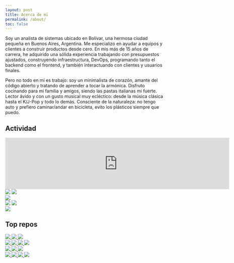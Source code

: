 ```yaml
---
layout: post
title: Acerca de mi
permalink: /about/
toc: false
---
```


Soy un analista de sistemas ubicado en Bolívar,
una hermosa ciudad pequeña en Buenos Aires, Argentina.
Me especializo en ayudar a equipos y clientes a construir
productos desde cero. En mis más de 15 años de carrera,
he adquirido una sólida experiencia trabajando con presupuestos ajustados,
construyendo infraestructura, DevOps, programando tanto el backend
como el frontend, y también interactuando con clientes y usuarios finales.

Pero no todo en mí es trabajo: soy un minimalista de corazón, amante del
código abierto y tratando de aprender a tocar la armónica. Disfruto cocinando para mi familia
y amigos, siendo las pastas italianas mi fuerte. Lector ávido y con un gusto
musical muy ecléctico: desde la música clásica hasta el K/J-Pop y todo lo demás.
Consciente de la naturaleza: no tengo auto y prefiero caminar/andar en bicicleta,
evito los plásticos siempre que puedo.

## Actividad

<iframe class="w-full rounded-md mb-8" frameBorder="0" height="163px" width="710px" src="https://git-graph.vercel.app/embed/janoamaral?showColorLegend=true&showWeekdayLabels=false&showMonthLabels=true&showTotalCount=true&blockMargin=3&blockRadius=2&blockSize=10&fontSize=14&weekStart=4&year=2024"></iframe>

<div class="flex gap-4 flex-col w-full mb-8 md:flex-row show-light">
    <div class="flex gap-4 flex-col w-full">
        <img class="w-full" src="https://github-readme-stats.vercel.app/api?username=janoamaral&show_icons=true&theme=light#gh-dark-mode-only&rank_icon=github"/>
        <img class="w-full" src="https://github-readme-stats.vercel.app/api/top-langs/?username=janoamaral&layout=donut&theme=light#gh-dark-mode-only"/>
    </div>
    <div class="flex gap-4 flex-col w-full">
        <img class="w-full" src="https://github-readme-stats.vercel.app/api/wakatime?username=logico&theme=light"/>
    </div>
</div>

<div class="flex gap-4 flex-col w-full mb-8 md:flex-row show-dark">
    <div class="flex gap-4 flex-col w-full">
        <img class="w-full" src="https://github-readme-stats.vercel.app/api?username=janoamaral&show_icons=true&theme=dark#gh-dark-mode-only&rank_icon=github"/>
        <img class="w-full" src="https://github-readme-stats.vercel.app/api/top-langs/?username=janoamaral&layout=donut&theme=dark#gh-dark-mode-only"/>
    </div>
    <div class="flex gap-4 flex-col w-full">
        <img class="w-full" src="https://github-readme-stats.vercel.app/api/wakatime?username=logico&theme=dark"/>
    </div>
</div>

## Top repos

<div class="flex gap-4 flex-col md:flex-row w-full show-light">
    <div class="flex flex-col gap-4 w-full">
        <a href="https://github.com/janoamaral/tokyo-night-tmux" target="_blank">
            <img class="w-full" src="https://github-readme-stats.anuraghazra1.vercel.app/api/pin/?username=janoamaral&repo=tokyo-night-tmux&theme=light"/>
        </a>
        <a href="https://github.com/logico/typewriter" target="_blank">
            <img class="w-full" src="https://github-readme-stats.anuraghazra1.vercel.app/api/pin/?username=logico&repo=typewriter&theme=light"/>
        </a>
        <a href="https://github.com/logico/lazy-youtube-embed" target="_blank">
            <img class="w-full" src="https://github-readme-stats.anuraghazra1.vercel.app/api/pin/?username=logico&repo=lazy-youtube-embed&theme=light"/>
        </a>
    </div>
    <div class="flex flex-col gap-4 w-full">
        <a href="https://github.com/logico/vestacp-nodejs" target="_blank">
            <img class="w-full" src="https://github-readme-stats.anuraghazra1.vercel.app/api/pin/?username=logico&repo=vestacp-nodejs&theme=light"/>
        </a>
        <a href="https://github.com/janoamaral/Xresources-themes" target="_blank">
            <img class="w-full" src="https://github-readme-stats.anuraghazra1.vercel.app/api/pin/?username=janoamaral&repo=Xresources-themes&theme=light"/>
        </a>
        <a href="https://github.com/logico/typewriter-vim" target="_blank">
            <img class="w-full" src="https://github-readme-stats.anuraghazra1.vercel.app/api/pin/?username=logico&repo=typewriter-vim&theme=light"/>
        </a>
        <a href="https://github.com/logico/AfipCert" target="_blank">
            <img class="w-full" src="https://github-readme-stats.anuraghazra1.vercel.app/api/pin/?username=logico&repo=AfipCert&theme=light"/>
        </a>
    </div>
</div>

<div class="flex gap-4 flex-col md:flex-row w-full show-dark">
    <div class="flex flex-col gap-4 w-full">
        <a href="https://github.com/janoamaral/tokyo-night-tmux" target="_blank">
            <img class="w-full" src="https://github-readme-stats.anuraghazra1.vercel.app/api/pin/?username=janoamaral&repo=tokyo-night-tmux&theme=dark"/>
        </a>
        <a href="https://github.com/logico/typewriter" target="_blank">
            <img class="w-full" src="https://github-readme-stats.anuraghazra1.vercel.app/api/pin/?username=logico&repo=typewriter&theme=dark"/>
        </a>
        <a href="https://github.com/logico/lazy-youtube-embed" target="_blank">
            <img class="w-full" src="https://github-readme-stats.anuraghazra1.vercel.app/api/pin/?username=logico&repo=lazy-youtube-embed&theme=dark"/>
        </a>
    </div>
    <div class="flex flex-col gap-4 w-full">
        <a href="https://github.com/logico/vestacp-nodejs" target="_blank">
            <img class="w-full" src="https://github-readme-stats.anuraghazra1.vercel.app/api/pin/?username=logico&repo=vestacp-nodejs&theme=dark"/>
        </a>
        <a href="https://github.com/janoamaral/Xresources-themes" target="_blank">
            <img class="w-full" src="https://github-readme-stats.anuraghazra1.vercel.app/api/pin/?username=janoamaral&repo=Xresources-themes&theme=dark"/>
        </a>
        <a href="https://github.com/logico/typewriter-vim" target="_blank">
            <img class="w-full" src="https://github-readme-stats.anuraghazra1.vercel.app/api/pin/?username=logico&repo=typewriter-vim&theme=dark"/>
        </a>
        <a href="https://github.com/logico/AfipCert" target="_blank">
            <img class="w-full" src="https://github-readme-stats.anuraghazra1.vercel.app/api/pin/?username=logico&repo=AfipCert&theme=dark"/>
        </a>
    </div>
</div>
